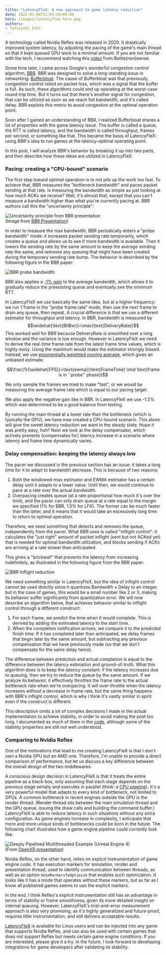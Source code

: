 ```yaml
---
title: "LatencyFleX: A new approach to game latency reduction"
date: 2022-01-04T11:03:55+09:00
hero: /images/latencyflex-hero.png
authors:
- Tatsuyuki Ishi
---
```


A technology called Nvidia Reflex was released in 2020. It drastically improved system latency, by adjusting the pacing of the game's main thread so that it kept queued GPU work to a minimal amount. If you are not familiar with the tech, I recommend watching this [video](https://www.youtube.com/watch?v=7CKnJ5ujL_Q) from Battle(non)sense.

Some time later, I came across Google's wonderful congestion control algorithm, [BBR](https://queue.acm.org/detail.cfm?id=3022184). BBR was designed to solve a long-standing issue in networking: [Bufferbloat](https://bufferbloat.net). The cause of Bufferbloat was that previously, congestion control relied on packet loss, which was a signal that the buffer is full. As such, these algorithms could end up operating at the worst-case round-trip time. But it turns out that there's another signal for congestion, that can be utilized as soon as we reach full bandwidth, and it's called delay. BBR exploits this metric to avoid congestion at the optimal operation point.

Soon after I gained an understanding of BBR, I realized Bufferbloat shares a lot of properties with the game latency issue. The buffer is called a queue, the RTT is called latency, and the bandwidth is called throughput, frames per second, or something like that. This became the basis of LatencyFleX: using BBR's idea to run games at the latency-optimal operating point.

In this post, I will analyze BBR's behavior by breaking it up into two parts, and then describe how these ideas are utilized in LatencyFleX.

### Pacing: creating a "CPU-bound" scenario
The first step toward optimal operation is to not pile up the work too fast. To achieve that, BBR measures the "bottleneck bandwidth" and paces packet sending at that rate. Is measuring the bandwidth as simple as just looking at how much ACKs we receive? Well, it's almost that, except that you can't measure a bandwidth higher than what you're currently pacing at. BBR authors call this the "uncertainty principle":

![Uncertainty principle from BBR presentation](/images/latencyflex-bbr-uncertainty.png)  
(Image from [BBR Presentation](https://raw.githubusercontent.com/google/bbr/master/Presentations/bbr-2017-02-08-google-net-research-summit.pdf))

In order to measure the max bandwidth, BBR periodically enters a "probe bandwidth" mode: it increases packet sending rate temporarily, which creates a queue and allows us to see if more bandwidth is available. Then it lowers the sending rate by the same amount to keep the average sending rate the same, and removes any queuing that might have been created during the temporary sending rate bump. The behavior is described by the following figure in the BBR paper:

![BBR probe bandwidth](/images/latencyflex-bbr-probe.png)

BBR also applies a [-1% gain](https://github.com/torvalds/linux/blob/c9e6606c7fe92b50a02ce51dda82586ebdf99b48/net/ipv4/tcp_bbr.c#L147) to the average bandwidth, which allows it to gradually reduce the preexisting queue and eventually see the minimum RTT.

In LatencyFleX we use basically the same idea, but at a higher frequency: we run 1 frame in the "probe frame rate" mode, then use the next frame to drain any queue, then repeat. A crucial difference is that we use a different estimator for throughput and latency. In BBR, bandwidth is measured by
$$\widehat{\text{BtlBw}}=\max(\text{DeliveryRate})$$
This worked well for BBR because $\text{DeliveryRate}$ is smoothed over a long window and the variance is low enough. However in LatencyFleX we need to derive the real-time frame rate from the latest frame time values, which is highly noisy. Using the maximum would make the estimator strongly biased. Instead, we use [exponentially weighted moving average](https://en.wikipedia.org/wiki/Moving_average#Exponential_moving_average), which gives an unbiased estimate:

$$\frac{1}{\widehat{FPS}}=\text{ewma}(\text{FrameTime} \mid \text{frame is in ``probe'' phase})$$

We only sample the frames we tried to make "fast", or we would be measuring the average frame rate which is equal to our pacing target.

We also apply the negative gain like in BBR. In LatencyFleX we use -1.5% which was determined to be a good balance from testing.

By running the main thread at a lower rate than the bottleneck (which is typically the GPU), we have now created a CPU-bound scenario. This alone will give the sweet latency reduction we want in the steady state. Hope it was pretty easy, huh? Next we look at the delay compensator, which actively prevents (compensates for) latency increase in a scenario where latency and frame time dynamically varies.

### Delay compensation: keeping the latency always low
The pacer we discussed in the previous section has an issue: it takes a long time for it to adapt to bandwidth decrease. This is because of two reasons:
1. Both the windowed-max estimator and EWMA estimator has a certain delay until it adapts to a lower value. Until then, we would continue to pace at a rate over the actual bandwidth.
2. Overpacing creates queue (at a rate proportional how much it's over the limit), and the pacer can only drain queue at a rate equal to the margin we specified (1% for BBR, 1.5% for LFX). The former can be much faster than the latter, and it means that it would take an excessively long time to return to optimal operation.

Therefore, we need something that detects and removes the queue, independently from the pacer. What BBR uses is called "inflight control": it calculates the "just right" amount of packet inflight (sent but not ACKed yet) that is needed for optimal bandwidth utilization, and blocks sending if ACKs are arriving at a rate slower than anticipated.

This gives a "brickwall" that prevents the latency from increasing indefinitely, as illustrated in the following figure from the BBR paper:

![BBR Inflight reduction](/images/latencyflex-bbr-inflight.png)

We need something similar in LatencyFleX, but the idea of inflight control cannot be used directly since it quantizes $\text{Bandwidth} \times \text{Delay}$ to an integer, but in the case of games, this would be a small number like 2 or 3, making its behavior suffer significantly from quantization error. We will now describe an algorithm below, that achieves behavior similar to inflight control through a different construct:

1. For each frame, we predict the time when it would complete. This is derived by adding the estimated latency to the start time.
2. When the completion notification arrives, we compare it to the predicted finish time. If it has completed later than anticipated, we delay frames that begin later by the same amount, but subtracting any previous compensation that we have previously made (so that we don't compensate for the same delay twice).

The difference between prediction and actual completion is equal to the difference between the latency estimation and ground-of-truth. What this algorithm does is to keep the latency constant: if the latency increases due to queuing, then we try to reduce the queue by the same amount. If we analyze its behavior, it effectively throttles the frame rate to the actual bottleneck rate when we're overpacing. It will over-throttle when the latency increases without a decrease in frame rate, but the same thing happens with BBR's inflight control, which is why I think it's vastly similar in spirit even if the construct is different.

This description omits a lot of complex decisions I made in the actual implementation to achieve stability, in order to avoid making the post too long. I documented as much of them in the [code](https://github.com/ishitatsuyuki/LatencyFleX/blob/master/latencyflex.h), although some of the stability properties are still not well understood.

### Comparing to Nvidia Reflex
One of the motivations that lead to me creating LatencyFleX is that I don't own a Nvidia GPU but an AMD one. Therefore, I'm unable to provide a direct comparison of performance, but let us discuss a key difference between the overall design of the two middlewares.

A conscious design decision in LatencyFleX is that it treats the entire pipeline as a black-box, only assuming that each stage depends on the previous stage serially and executes in parallel (think: a [CPU pipeline](https://en.wikipedia.org/wiki/Instruction_pipelining)). It's a very powerful model that adapts to every kind of bottleneck, not limited to GPUs. A common bottleneck in recent engines outside the GPU is the render thread. (Render thread sits between the main simulation thread and the GPU queue, issuing the draw calls and building the command buffer.) LatencyFleX is able to reduce latency in such situations without any extra configuration. As game engines increase in complexity, I anticipate that more and more unique kinds of bottlenecks could be born in the future. The following chart illustrates how a game engine pipeline could currently look like.

![Deeply Pipelined Multithreaded Example (Unreal Engine 4)](/images/latencyflex-pipeline.png)  
(From [OpenXR presentation](https://www.khronos.org/assets/uploads/developers/library/2018-gdc-webgl-and-gltf/OpenXR-GDC_Mar18.pdf))

Nvidia Reflex, on the other hand, relies on explicit instrumentation of game engine code. It has execution markers for simulation, render and presentation thread, used to identify communication between threads, as well as an option `bUseMarkersToOptimize` that enables such optimization. It looks like it has a mode that operates without these markers, but as far as I know all published games seems to use the explicit markers.

In the end, I think Reflex's explicit instrumentation still has an advantage in terms of stability or frame smoothness, given its more detailed insight on internal queuing. However, LatencyFleX's trial-and-error measurement approach is also very promising, as it's highly generalized and future-proof, requires little instrumentation, and still delivers acceptable results.

[LatencyFleX](https://github.com/ishitatsuyuki/LatencyFleX) is available for Linux users and can be injected into any game that supports Nvidia Reflex, and can also be used with certain games that does not support Reflex but meets certain game engine conditions. If you are interested, please give it a try. In the future, I look forward to developing integrations for game developers after validating its stability.
